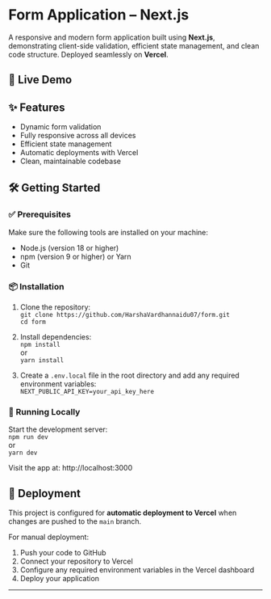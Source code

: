 # Form Application – Next.js

A responsive and modern form application built using **Next.js**, demonstrating client-side validation, efficient state management, and clean code structure. Deployed seamlessly on **Vercel**.

## 🚀 Live Demo



## ✨ Features

- Dynamic form validation  
- Fully responsive across all devices  
- Efficient state management  
- Automatic deployments with Vercel  
- Clean, maintainable codebase  

## 🛠 Getting Started

### ✅ Prerequisites

Make sure the following tools are installed on your machine:

- Node.js (version 18 or higher)  
- npm (version 9 or higher) or Yarn  
- Git  

### 📦 Installation

1. Clone the repository:  
   `git clone https://github.com/HarshaVardhannaidu07/form.git`  
   `cd form`  

2. Install dependencies:  
   `npm install`  
   or  
   `yarn install`  

3. Create a `.env.local` file in the root directory and add any required environment variables:  
   `NEXT_PUBLIC_API_KEY=your_api_key_here`  

### 🧪 Running Locally

Start the development server:  
`npm run dev`  
or  
`yarn dev`  

Visit the app at: http://localhost:3000

## 🚀 Deployment

This project is configured for **automatic deployment to Vercel** when changes are pushed to the `main` branch.

For manual deployment:

1. Push your code to GitHub  
2. Connect your repository to Vercel  
3. Configure any required environment variables in the Vercel dashboard  
4. Deploy your application  

---
